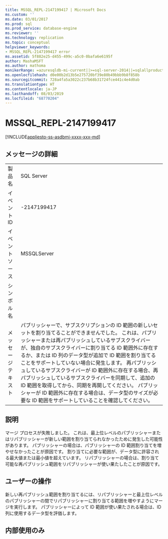 ```yaml
---
title: MSSQL_REPL-2147199417 | Microsoft Docs
ms.custom: ''
ms.date: 03/01/2017
ms.prod: sql
ms.prod_service: database-engine
ms.reviewer: ''
ms.technology: replication
ms.topic: conceptual
helpviewer_keywords:
- MSSQL_REPL-2147199417 error
ms.assetid: 5f882e25-d455-499c-a5c0-0bafa6e6195f
author: MashaMSFT
ms.author: mathoma
monikerRange: =azuresqldb-mi-current||>=sql-server-2014||=sqlallproducts-allversions
ms.openlocfilehash: d0e00b2d13b5e275720bf39e80b49bbb9b8f858b
ms.sourcegitcommit: 728a4fa5a3022c237b68b31724fce441c4e4d0ab
ms.translationtype: HT
ms.contentlocale: ja-JP
ms.lasthandoff: 08/03/2019
ms.locfileid: "68770204"
---
```

# <a name="mssqlrepl-2147199417"></a>MSSQL_REPL-2147199417
[!INCLUDE[appliesto-ss-asdbmi-xxxx-xxx-md](../../includes/appliesto-ss-asdbmi-xxxx-xxx-md.md)]
    
## <a name="message-details"></a>メッセージの詳細  
  
|||  
|-|-|  
|製品名|SQL Server|  
|イベント ID|-2147199417|  
|イベント ソース|MSSQLServer|  
|シンボル名||  
|メッセージ テキスト|パブリッシャーで、サブスクリプションの ID 範囲の新しいセットを割り当てることができませんでした。 これは、パブリッシャーまたは再パブリッシュしているサブスクライバーが、独自のサブスクライバーに割り当てる ID 範囲外に存在するか、または ID 列のデータ型が追加で ID 範囲を割り当てることをサポートしていない場合に発生します。 再パブリッシュしているサブスクライバーが ID 範囲外に存在する場合、再パブリッシュしているサブスクライバーを同期して、追加の ID 範囲を取得してから、同期を再開してください。 パブリッシャーが ID 範囲外に存在する場合は、データ型のサイズが必要な ID 範囲をサポートしていることを確認してください。|  
  
## <a name="explanation"></a>説明  
 マージ プロセスが失敗しました。 これは、最上位レベルのパブリッシャーまたはリパブリッシャーが新しい範囲を割り当てられなかったために発生した可能性があります。 パブリッシャーの場合は、パブリッシャーの ID 範囲割り当てを増やせなかったことが原因です。 割り当てに必要な範囲が、データ型に許容される最大値または最小値を超えています。 リパブリッシャーの場合は、割り当て可能な再パブリッシュ範囲をリパブリッシャーが使い果たしたことが原因です。  
  
## <a name="user-action"></a>ユーザーの操作  
 新しい再パブリッシュ範囲を割り当てるには、リパブリッシャーと最上位レベルのパブリッシャーの間でリパブリッシャーに割り当てる範囲を増やすようにマージを実行します。 パブリッシャーによって ID 範囲が使い果たされる場合は、ID 列に使用するデータ型を評価します。  
  
## <a name="internal-only"></a>内部使用のみ  
  
